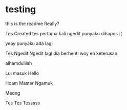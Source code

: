 # testing
this is the readme
Really?

Tes Created
tes pertama kali ngedit
punyaku dihapus :(

yeay punyaku ada lagi

Tes Ngedit
Ngedit lagi dia
berhenti woy
eh keterusan

alhamdulilah

Lui masuk
Hello

Hoam Master Ngamuk

Meong

Tes Tes Tesssss